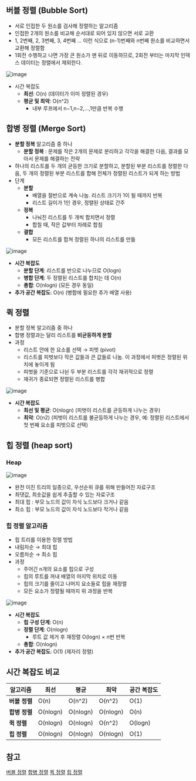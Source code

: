 ## 버블 정렬 (Bubble Sort)

- 서로 인접한 두 원소를 검사해 정렬하는 알고리즘
- 인접한 2개의 원소를 비교해 순서대로 되어 있지 않으면 서로 교환
- 1, 2번째, 2, 3번째, 3, 4번째 … 이런 식으로 (n-1)번째와 n번째 원소를 비교하면서 교환해 정렬함
- 1회전 수행하고 나면 가장 큰 원소가 맨 뒤로 이동하므로, 2회전 부터는 마지막 인덱스 데이터는 정렬에서 제외한다.
  
![image](https://github.com/user-attachments/assets/f6ccc376-a799-4a24-bb88-51c6a14622f5)

- 시간 복잡도
    - **최선**: O(n) (데이터가 이미 정렬된 경우)
    - **평균 및 최악**: O(n^2)
        - 내부 루프에서 n−1,n−2,…,1만큼 반복 수행

## 합병 정렬 (Merge Sort)

- **분할 정복** 알고리즘 중 하나
    - **분할 정복** : 문제를 작은 2개의 문제로 분리하고 각각을 해결한 다음, 결과를 모아서 문제를 해결하는 전략
- 하나의 리스트를 두 개의 균등한 크기로 분할하고, 분할된 부분 리스트를 정렬한 다음, 두 개의 정렬된 부분 리스트를 합해 전체가 정렬된 리스트가 되게 하는 방법
- 단계
    - **분할**
        - 배열을 절반으로 계속 나눔. 리스트 크기가 1이 될 때까지 반복
        - 리스트 길이가 1인 경우, 정렬된 상태로 간주
    - **정복**
        - 나눠진 리스트를 두 개씩 합치면서 정렬
        - 합칠 때, 작은 값부터 차례로 합침
    - **결합**
        - 모든 리스트를 합쳐 정렬된 하나의 리스트를 만듦

![image](https://github.com/user-attachments/assets/c7f275f9-ac46-4f0b-acb2-219cae4e935e)

- **시간 복잡도**
    - **분할 단계**: 리스트를 반으로 나누므로 O(logn)
    - **병합 단계**: 두 정렬된 리스트를 합치는 데 O(n)
    - **총합**: O(nlogn) (모든 경우 동일)
- **추가 공간 복잡도**: O(n) (병합에 필요한 추가 배열 사용)

## 퀵 정렬

- 분할 정복 알고리즘 중 하나
- 합병 정렬과는 달리 리스트를 **비균등하게 분할**
- 과정
    - 리스트 안에 한 요소를 선택 → 피벗 (pivot)
    - 리스트를 피벗보다 작은 값들과 큰 값들로 나눔. 이 과정에서 피벗은 정렬된 위치에 놓이게 됨
    - 피벗을 기준으로 나뉜 두 부분 리스트를 각각 재귀적으로 정렬
    - 재귀가 종료되면 정렬된 리스트를 병합
 
![image](https://github.com/user-attachments/assets/be744a24-d656-402d-8073-aa360ccb0d0c)

- **시간 복잡도**
    - **최선 및 평균**: O(nlogn) (피벗이 리스트를 균등하게 나누는 경우)
    - **최악**: O(n2) (피벗이 리스트를 불균등하게 나누는 경우, 예: 정렬된 리스트에서 첫 번째 요소를 피벗으로 선택)

## 힙 정렬 (heap sort)

### Heap

![image](https://github.com/user-attachments/assets/b68fe947-6192-41a8-b63a-38c056d97e20)

- 완전 이진 트리의 일종으로, 우선순위 큐를 위해 만들어진 자료구조
- 최댓값, 최솟값을 쉽게 추출할 수 있는 자료구조
- 최대 힙 : 부모 노드의 값이 자식 노드보다 크거나 같음
- 최소 힙 : 부모 노드의 값이 자식 노드보다 작거나 같음

### 힙 정렬 알고리즘

- 힙 트리를 이용한 정렬 방법
- 내림차순 → 최대 힙
- 오름차순 → 최소 힙
- 과정
    - 주어긴 n개의 요소를 힙으로 구성
    - 힙의 루트를 꺼내 배열의 마지막 위치로 이동
    - 힙의 크기를 줄이고 나머지 요소들로 힙을 재정렬
    - 모든 요소가 정렬될 때까지 위 과정을 반복

![image](https://github.com/user-attachments/assets/2aa0bf49-4bec-485c-85f3-a7f4cb3543f2)

- **시간 복잡도**
    - **힙 구성 단계**: O(n)
    - **정렬 단계**: O(nlogn)
        - 루트 값 제거 후 재정렬 O(logn) × n번 반복
    - **총합**: O(nlogn)
- **추가 공간 복잡도**: O(1) (제자리 정렬)

## **시간 복잡도 비교**

| 알고리즘 | 최선 | 평균 | 최악 | 공간 복잡도 |
| --- | --- | --- | --- | --- |
| **버블 정렬** | O(n) | O(n^2) | O(n^2) | O(1) |
| **합병 정렬** | O(nlog⁡n) | O(nlog⁡n) | O(nlog⁡n) | O(n) |
| **퀵 정렬** | O(nlog⁡n) | O(nlog⁡n) | O(n^2) | O(logn) |
| **힙 정렬** | O(nlog⁡n) | O(nlog⁡n) | O(nlog⁡n) | O(1) |

## 참고

[버블 정렬](https://gmlwjd9405.github.io/2018/05/06/algorithm-bubble-sort.html)
[합병 정렬](https://gmlwjd9405.github.io/2018/05/08/algorithm-merge-sort.html)
[퀵 정렬](https://gmlwjd9405.github.io/2018/05/10/algorithm-quick-sort.html)
[힙 정렬](https://gmlwjd9405.github.io/2018/05/10/algorithm-heap-sort.html)
